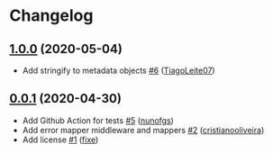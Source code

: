 # Changelog

## [1.0.0](https://github.com/uphold/mali-error-mapper/releases/tag/v1.0.0) (2020-05-04)
- Add stringify to metadata objects [\#6](https://github.com/uphold/mali-error-mapper/pull/6) ([TiagoLeite07](https://github.com/TiagoLeite07))

## [0.0.1](https://github.com/uphold/mali-error-mapper/releases/tag/v0.0.1) (2020-04-30)
- Add Github Action for tests [\#5](https://github.com/uphold/mali-error-mapper/pull/5) ([nunofgs](https://github.com/nunofgs))
- Add error mapper middleware and mappers [\#2](https://github.com/uphold/mali-error-mapper/pull/2) ([cristianooliveira](https://github.com/cristianooliveira))
- Add license [\#1](https://github.com/uphold/mali-error-mapper/pull/1) ([fixe](https://github.com/fixe))
